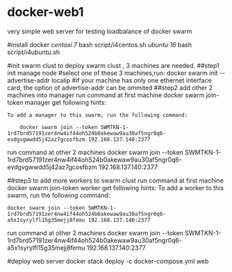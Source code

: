 # docker-web1
very simple web server for testing loadbalance of docker swarm 

#install docker
_centosi 7_
	bash script/i4centos.sh
_ubuntu 16_
	bash script/i4ubuntu.sh

#init swarm clust
to deploy swarm clust , 3 machines are needed.
##step1 init manage node 
	#select one of these 3 machines,run:
	docker swarm init --advertise-addr localip
	#if your machine has only one ethernet interface card, the option of advertise-addr can be ommited
##step2 add other 2 machines into manager
run command at first machine
	docker swarm join-token manager
get following hints:
	
	To add a manager to this swarm, run the following command:

    	docker swarm join --token SWMTKN-1-1rd7brd57191zer4nw4if44oh524b0akewaw9au30af5ngr0q6-evdgvgwwdd5j42az7gcosfbzm 192.168.137.140:2377
run command at other 2 machines
	docker swarm join --token SWMTKN-1-1rd7brd57191zer4nw4if44oh524b0akewaw9au30af5ngr0q6-evdgvgwwdd5j42az7gcosfbzm 192.168.137.140:2377

##step3 to add more workers to swarm clust
run command at first machine
        docker swarm join-token worker
get following hints:
	To add a worker to this swarm, run the following command:

	docker swarm join --token SWMTKN-1-1rd7brd57191zer4nw4if44oh524b0akewaw9au30af5ngr0q6-a5x1syrylfl15g35mejj8femu 192.168.137.140:2377

run command at other 2 machines
	docker swarm join --token SWMTKN-1-1rd7brd57191zer4nw4if44oh524b0akewaw9au30af5ngr0q6-a5x1syrylfl15g35mejj8femu 192.168.137.140:2377

#deploy web server 
	docker stack deploy -c docker-compose.yml web
	
